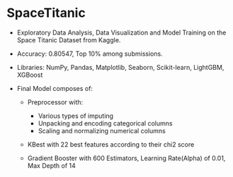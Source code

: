 # SpaceTitanic

- Exploratory Data Analysis, Data Visualization and Model Training on the Space Titanic Dataset from Kaggle.
- Accuracy: 0.80547, Top 10% among submissions.

- Libraries: NumPy, Pandas, Matplotlib, Seaborn, Scikit-learn, LightGBM, XGBoost
- Final Model composes of:
  - Preprocessor with:
    
    - Various types of imputing
    - Unpacking and encoding categorical columns
    - Scaling and normalizing numerical columns
  - KBest with 22 best features according to their chi2 score
  - Gradient Booster with 600 Estimators, Learning Rate(Alpha) of 0.01, Max Depth of 14

